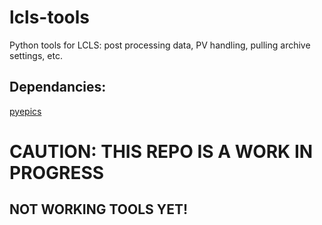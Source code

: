 # lcls-tools
Python tools for LCLS: post processing data, PV handling, pulling archive settings, etc.

## Dependancies:
[pyepics](https://cars9.uchicago.edu/software/python/pyepics3/installation.html)

# CAUTION: THIS REPO IS A WORK IN PROGRESS
## NOT WORKING TOOLS YET! 

